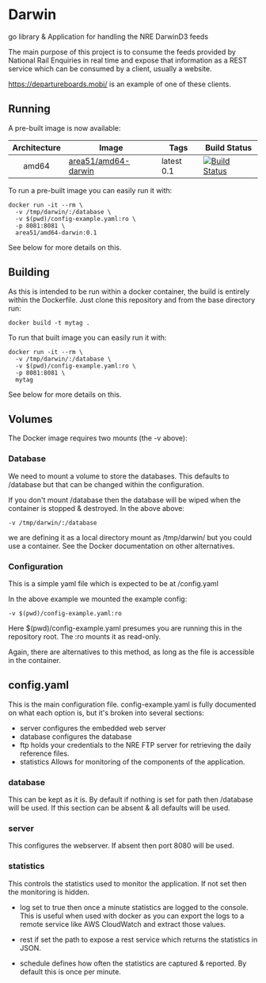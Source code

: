 # Darwin
go library &amp; Application for handling the NRE DarwinD3 feeds

The main purpose of this project is to consume the feeds provided by National Rail Enquiries in real time and expose that information as a REST service which can be consumed by a client, usually a website.

https://departureboards.mobi/ is an example of one of these clients.

## Running

A pre-built image is now available:

| Architecture | Image | Tags | Build Status |
| :----------: | ----- | ---- | ------------ |
| amd64 | [area51/amd64-darwin](https://hub.docker.com/r/area51/amd64-darwin/) | latest 0.1 | [![Build Status](http://jenkins.area51.onl/buildStatus/icon?job=Public/amd64-darwin)](http://jenkins.area51.onl/job/Public/amd64-darwin)

To run a pre-built image you can easily run it with:

    docker run -it --rm \
      -v /tmp/darwin/:/database \
      -v $(pwd)/config-example.yaml:ro \
      -p 8081:8081 \
      area51/amd64-darwin:0.1

See below for more details on this.

## Building

As this is intended to be run within a docker container, the build is entirely within the Dockerfile. Just clone this repository and from the base directory run:

    docker build -t mytag .

To run that built image you can easily run it with:

    docker run -it --rm \
      -v /tmp/darwin/:/database \
      -v $(pwd)/config-example.yaml:ro \
      -p 8081:8081 \
      mytag

See below for more details on this.

## Volumes

The Docker image requires two mounts (the -v above):

### Database

We need to mount a volume to store the databases. This defaults to /database but that can be changed within the configuration.

If you don't mount /database then the database will be wiped when the container is stopped & destroyed. In the above above:

    -v /tmp/darwin/:/database

we are defining it as a local directory mount as /tmp/darwin/ but you could use a container. See the Docker documentation on other alternatives.

### Configuration

This is a simple yaml file which is expected to be at /config.yaml

In the above example we mounted the example config:

    -v $(pwd)/config-example.yaml:ro

Here $(pwd)/config-example.yaml presumes you are running this in the repository root. The :ro mounts it as read-only.

Again, there are alternatives to this method, as long as the file is accessible in the container.

## config.yaml

This is the main configuration file. config-example.yaml is fully documented on what each option is, but it's broken into several sections:

* server configures the embedded web server
* database configures the database
* ftp holds your credentials to the NRE FTP server for retrieving the daily reference files.
* statistics Allows for monitoring of the components of the application.

### database

This can be kept as it is. By default if nothing is set for path then /database will be used. If this section can be absent & all defaults will be used.

### server

This configures the webserver. If absent then port 8080 will be used.

### statistics

This controls the statistics used to monitor the application. If not set then
the monitoring is hidden.

* log set to true then once a minute statistics are logged to the console. This is useful when used with docker as you can export the logs to a remote service like AWS CloudWatch and extract those values.

* rest if set the path to expose a rest service which returns the statistics in JSON.

* schedule defines how often the statistics are captured & reported. By default this is once per minute.
